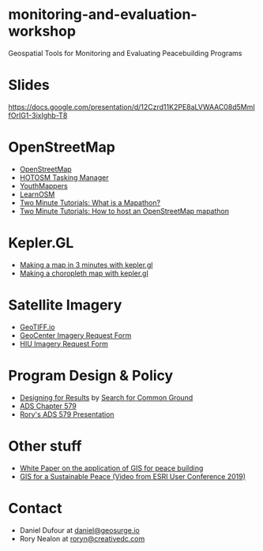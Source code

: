 # monitoring-and-evaluation-workshop
Geospatial Tools for Monitoring and Evaluating Peacebuilding Programs

# Slides
https://docs.google.com/presentation/d/12Czrd11K2PE8aLVWAAC08d5MmIfOrIG1-3ixIghb-T8

# OpenStreetMap
- [OpenStreetMap](https://openstreetmap.org)
- [HOTOSM Tasking Manager](https://tasks.hotosm.org)
- [YouthMappers](https://www.youthmappers.org/)
- [LearnOSM](https://learnosm.org/en/)
- [Two Minute Tutorials: What is a Mapathon?](https://youtu.be/pAcsCmvG2hs)
- [Two Minute Tutorials: How to host an OpenStreetMap mapathon](https://youtu.be/njxePdKn1pI)

# Kepler.GL
- [Making a map in 3 minutes with kepler.gl](https://medium.com/vis-gl/animating-40-years-of-california-earthquakes-e4ffcdd4a289)
- [Making a choropleth map with kepler.gl](https://medium.com/vis-gl/visualizing-u-s-county-unemployment-with-kepler-gl-c5f2ed31c71)

# Satellite Imagery
- [GeoTIFF.io](https://geotiff.io)
- [GeoCenter Imagery Request Form](https://geocenterusaid.org/remotesensing/request.html)
- [HIU Imagery Request Form](https://hiu.state.gov/imagery/request/)

# Program Design & Policy
- [Designing for Results](https://www.sfcg.org/Documents/manualpart1.pdf) by [Search for Common Ground](https://www.sfcg.org/)
- [ADS Chapter 579](https://www.usaid.gov/ads/policy/500/579)
- [Rory's ADS 579 Presentation](https://notoncebut2x.github.io/ads579Presentation/#/)

# Other stuff
- [White Paper on the application of GIS for peace building](https://www.sipri.org/sites/default/files/2017-09/session_report_no_17.pdf)
- [GIS for a Sustainable Peace (Video from ESRI User Conference 2019)](https://www.esri.com/videos/watch?videoid=eT3ys_9ua4s)

# Contact
- Daniel Dufour at daniel@geosurge.io
- Rory Nealon at roryn@creativedc.com
